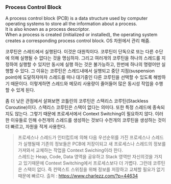 ### Process Control Block
A process control block (PCB) is a data structure used by computer operating systems to store all the information about a process.  
It is also known as a process descriptor.   
When a process is created (initialized or installed), the operating system creates a corresponding process control block. 
OS 차원에서 관리 해줌.
   
코루틴은 스레드에서 실행된다. 이것은 대원칙이다. 코루틴이 단독으로 또는 다른 수단에 의해 실행될 수 없다는 것을 명심하자. 그리고 여러개의 코루틴을 하나의 스레드를 지정하여 실행할 수 있지만 동시에 실행 하는 것은 불가능하고, 한번에 하나의 명령어만 실행할 수 있다. 그 이유는 코루틴은 스레드내에서 실행되고 중단 지점(suspension point)에 도달하자마자 스레드를 떠나 대기중인 다른 코루틴을 선택할 수 있도록 해방하기 때문이다. 이렇게하면 스레드와 메모리 사용량이 줄어들어 많은 동시성 작업을 수행할 수 있게 된다.

좀 더 낮은 관점에서 살펴보면 코틀린의 코루틴은 스택리스 코루틴(Stackless Coroutine)이다. 스택리스 코루틴은 스택이 없다는 의미다. 또한 특정 스레드에 종속되지도 않는다. 그렇기 때문에 프로세서에서 Context Switching이 필요하지 않다. 이러한 이유들로 인해 수천개의 스레드를 생성하는 것보다 수천개의 코루틴을 생성하는 것이 더 빠르고, 자원을 적게 사용한다. 

> 프로세스나 스레드가 인터럽트에 의해 다음 우선순위를 가진 프로세스나 스레드가 실행될때 기존의 정보들은 PCB에 저장이되고 새 프로세스나 스레드의 정보를 가져와서 교체하는 작업을 Context Swiching이라 한다.   
> 스레드는 Heap, Code, Data 영역을 공유하고 Stack 영역만 자신의것을 가지고 있기때문에 Context Switching에서 프로세스보다 더 가볍다. 
> 그런데 코루틴은 스택이 없다. 즉 컨택스트 스위칭을 위해 정보를 저장하고 교체할 필요가 없기때문에 빠르다. 
출처 : https://www.charlezz.com/?p=44634
